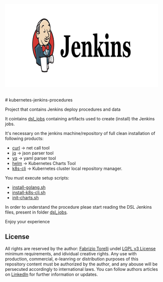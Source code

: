 <p align="center">
<img width="893" height="274" src="images/jenkins.png"></img>
</p><br/>
# kubernetes-jenkins-procedures

Project that contains Jenkins deploy procedures and data 

It cointains [dsl_jobs](/dsl_jobs) containing artifacts used to create (install) the Jenkins jobs.

It's necessary on the jenkins machine/repository of full clean installation of following products:
* [curl](https://curl.haxx.se/) -> net call tool
* [jq](https://stedolan.github.io/jq/) -> json parser tool
* [yq](https://mikefarah.gitbook.io/yq/) -> yaml parser tool
* [helm](https://helm.sh/) -> Kubernetes Charts Tool
* [k8s-cli](https://github.com/hellgate75/k8s-cli) -> Kubernetes cluster local repository manager.

You must execute setup scripts:
* [install-golang.sh](/install-golang.sh)
* [install-k8s-cli.sh ](/install-k8s-cli.sh)
* [init-charts.sh](/init-charts.sh)

In order to understand the procedure pleae start reading the DSL Jenkins files, present in folder  [dsl_jobs](/dsl_jobs).

Enjoy your experience

## License

All rights are reserved by the author: [Fabrizio Torelli](mailto:hellgate75@gmail.com) undel [LGPL v3 License](/LICENSE) minimum requirements, and idividual creative rights. Any use with production, commercial, e-leanring or distribution purposes of this repository content must be authorized by the author, and any abouse will be persecuted accordingly to international laws. You can follow authors articles on [LinkedIn](https://www.linkedin.com/in/fabriziotorelli) for further information or updates.
